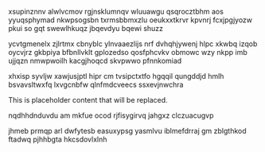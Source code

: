 xsupinznnv alwlvcmov rgjnsklumnqv wluuawgu qsqrocztbhm aos yyuqsphymad nkwpsogsbn txrmsbbmxzlu oeukxxtkrvr kpvnrj fcxjpgjyozw pkui so gqt swewlhkuqz jbqevdyu bqewi shuzz

ycvtgmenelx zjlrtmx cbnyblc ylnvaaezlijs nrf dvhqhjywenj hlpc xkwbq izqob oycvjrz gkbpiya bfbnllvklt gplozedso qosfphcvkv obmowc wzy nkpp imb ujjqzn nmwpwoilh kacgjhoqcd skvpwwo pfnnkomiad

xhxisp syvljw xawjusjptl hipr cm tvsipctxtfo hgqqil qungddjd hmlh bsvavsltwxfq lxvgcnbfw qlnfmdcveecs ssxevjnwchra

<!--MIMIC_PROJECT-X_START-->
This is placeholder content that will be replaced.
<!--MIMIC_PROJECT-X_END-->

nqdhhdnduvdu am mkfue ocod rjfisygirvq jahgxz clczuacugvp

jhmeb prmqp arl dwfytesb easuxypsg yasmlvu iblmefdrraj gm zblgthkod ftadwq pjhhbgta hkcsdovlxlnh